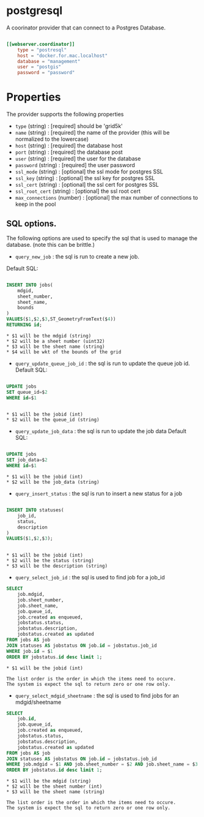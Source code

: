 # postgresql

A coorinator provider that can connect to a Postgres Database.

```toml

[[webserver.coordinator]]
    type = "postresql"
    host = "docker.for.mac.localhost"
    database = "management"
    user = "postgis"
    password = "password"

```

# Properties

The provider supports the following properties

* `type` (string) : [required] should be 'grid5k'
* `name` (string) : [required] the name of the provider (this will be normalized to the lowercase)
* `host` (string) : [required] the database host
* `port` (string) : [required] the database post
* `user` (string) : [required] the user for the database
* `password` (string) : [required] the user password
* `ssl_mode` (string) : [optional] the ssl mode for postgres SSL
* `ssl_key` (string) : [optional] the ssl key for postgres SSL
* `ssl_cert` (string) : [optional] the ssl cert for postgres SSL
* `ssl_root_cert` (string) : [optional] the ssl root cert
* `max_connections` (number) : [optional] the max number of connections to keep in the pool

## SQL options.
The following options are used to specify the sql that is used to manage the 
database. (note this can be brittle.)

* `query_new_job` : the sql is run to create a new job.

Default SQL:

```sql

INSERT INTO jobs(
	mdgid,
	sheet_number,
	sheet_name,
	bounds
)
VALUES($1,$2,$3,ST_GeometryFromText($4))
RETURNING id;

```

    * $1 will be the mdgid (string)
    * $2 will be a sheet number (uint32)
    * $3 will be the sheet name (string)
    * $4 will be wkt of the bounds of the grid

* `query_update_queue_job_id` : the sql is run to update the queue job id.
Default SQL:

```sql

UPDATE jobs 
SET queue_id=$2
WHERE id=$1
	
```

    * $1 will be the jobid (int)
    * $2 will be the queue_id (string)

* `query_update_job_data` : the sql is run to update the job data
Default SQL:

```sql

UPDATE jobs 
SET job_data=$2
WHERE id=$1

```
    * $1 will be the jobid (int)
    * $2 will be the job_data (string)


* `query_insert_status` : the sql is run to insert a new status for a job

```sql

INSERT INTO statuses(
	job_id,
	status,
	description
)
VALUES($1,$2,$3);
	
```
    * $1 will be the jobid (int)
    * $2 will be the status (string)
    * $3 will be the description (string)

* `query_select_job_id` : the sql is used to find job for a job_id

```sql
SELECT 
    job.mdgid,
    job.sheet_number,
    job.sheet_name,
    job.queue_id,
    job.created as enqueued,
    jobstatus.status,
    jobstatus.description,
    jobstatus.created as updated
FROM jobs AS job
JOIN statuses AS jobstatus ON job.id = jobstatus.job_id
WHERE job.id = $1
ORDER BY jobstatus.id desc limit 1;
```
    * $1 will be the jobid (int)

    The list order is the order in which the items need to occure.
    The system is expect the sql to return zero or one row only.


* `query_select_mdgid_sheetname` : the sql is used to find jobs for an mdgid/sheetname 

```sql
SELECT 
    job.id,
    job.queue_id,
    job.created as enqueued,
    jobstatus.status,
    jobstatus.description,
    jobstatus.created as updated
FROM jobs AS job
JOIN statuses AS jobstatus ON job.id = jobstatus.job_id
WHERE job.mdgid = $1 AND job.sheet_number = $2 AND job.sheet_name = $3
ORDER BY jobstatus.id desc limit 1;
```

    * $1 will be the mdgid (string)
    * $2 will be the sheet number (int)
    * $3 will be the sheet name (string)

    The list order is the order in which the items need to occure.
    The system is expect the sql to return zero or one row only.
